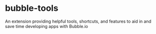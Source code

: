 # bubble-tools
An extension providing helpful tools, shortcuts, and features to aid in and save time developing apps with Bubble.io
